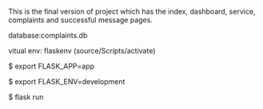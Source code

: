 This is the final version of project which has the index, dashboard, service, complaints and successful message pages.

database:complaints.db

vitual env: flaskenv (source/Scripts/activate)

$ export FLASK_APP=app

$ export FLASK_ENV=development

$ flask run
